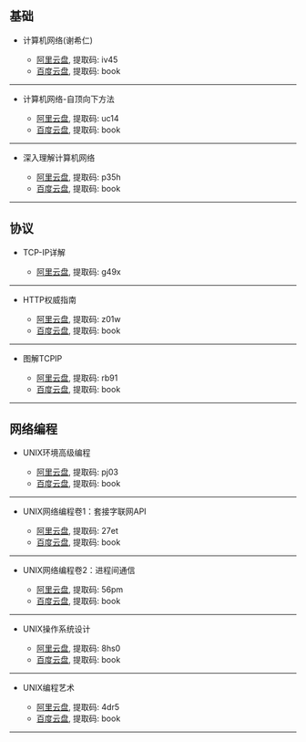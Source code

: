 ## 基础

- 计算机网络(谢希仁)

  - [阿里云盘](https://www.aliyundrive.com/s/PrCYa3Jauf2), 提取码: iv45
  - [百度云盘](https://pan.baidu.com/s/1gEa9tiHqGcEXVb0XPVnazQ), 提取码: book
***
- 计算机网络-自顶向下方法

  - [阿里云盘](https://www.aliyundrive.com/s/exRtaYViP17), 提取码: uc14
  - [百度云盘](https://pan.baidu.com/s/195Vb3L5j4QOmnuRoPlL5IA), 提取码: book
***
- 深入理解计算机网络

  - [阿里云盘](https://www.aliyundrive.com/s/NxvqDV7c4Va), 提取码: p35h
  - [百度云盘](https://pan.baidu.com/s/14MolzRfZnGFOthaNSdAVxA), 提取码: book
***

## 协议

- TCP-IP详解

  - [阿里云盘](https://www.aliyundrive.com/s/wWFyPE6UhCv), 提取码: g49x
***
- HTTP权威指南

  - [阿里云盘](https://www.aliyundrive.com/s/b8EhsFbVyi9), 提取码: z01w
  - [百度云盘](https://pan.baidu.com/s/1PV_n2i9nUcWY9ZQykqD_WA), 提取码: book 
***
- 图解TCPIP

  - [阿里云盘](https://www.aliyundrive.com/s/55KAo1x6gH7), 提取码: rb91
  - [百度云盘](https://pan.baidu.com/s/1rAQ7OJFuIJPPduVRCRTJSA), 提取码: book
***

## 网络编程

- UNIX环境高级编程

  - [阿里云盘](https://www.aliyundrive.com/s/N2aJ2q6GLiu), 提取码: pj03
  - [百度云盘](https://pan.baidu.com/s/1yyEFPbtu0Oh3ZS3fX3EU0Q), 提取码: book
***
- UNIX网络编程卷1：套接字联网API

  - [阿里云盘](https://www.aliyundrive.com/s/wrufBgLEuNf), 提取码: 27et
  - [百度云盘](https://pan.baidu.com/s/1rY2H5vbVRqInRIx8BhZv-g), 提取码: book
***
- UNIX网络编程卷2：进程间通信

  - [阿里云盘](https://www.aliyundrive.com/s/zi11yuaNnHR), 提取码: 56pm
  - [百度云盘](https://pan.baidu.com/s/1JxvLQMHV0UVjHfaIGKi9Yw), 提取码: book
***
- UNIX操作系统设计

  - [阿里云盘](https://www.aliyundrive.com/s/cbxuFG6qdJf), 提取码: 8hs0
  - [百度云盘](https://pan.baidu.com/s/1gbbGOkzUxD4qBpoa7d2DWw), 提取码: book
***
- UNIX编程艺术

  - [阿里云盘](https://www.aliyundrive.com/s/X3w3ctWHx1q), 提取码: 4dr5
  - [百度云盘](https://pan.baidu.com/s/1uZO33npLaUAdrrxzE4dDAw), 提取码: book
***

